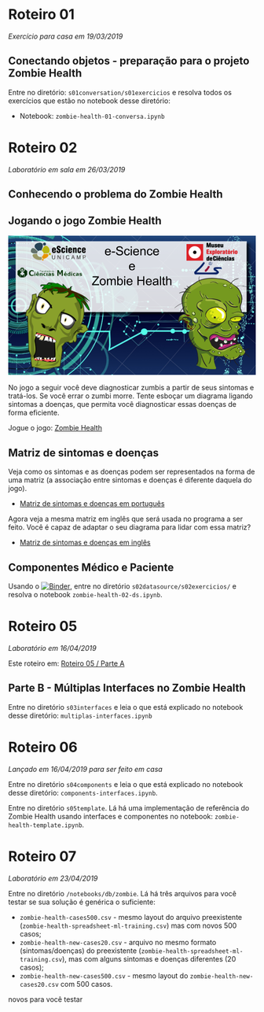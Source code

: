# Roteiro 01
*Exercício para casa em 19/03/2019*
## Conectando objetos - preparação para o projeto Zombie Health

Entre no diretório: `s01conversation/s01exercicios` e resolva todos os exercícios que estão no notebook desse diretório:
* Notebook: `zombie-health-01-conversa.ipynb`

# Roteiro 02
*Laboratório em sala em 26/03/2019*

## Conhecendo o problema do Zombie Health

## Jogando o jogo Zombie Health

![Zombie Health](s02datasource/s00recursos/zombie-health.png)

No jogo a seguir você deve diagnosticar zumbis a partir de seus sintomas e tratá-los. Se você errar o zumbi morre. Tente esboçar um diagrama ligando sintomas a doenças, que permita você diagnosticar essas doenças de forma eficiente.

Jogue o jogo: [Zombie Health](http://santanche.github.io/java2learn/notebooks/pt/c03oo-zombie/s02datasource/s01jogo/index.html)

## Matriz de sintomas e doenças

Veja como os sintomas e as doenças podem ser representados na forma de uma matriz (a associação entre sintomas e doenças é diferente daquela do jogo).

* [Matriz de sintomas e doenças em português](s02datasource/s00recursos/zombie-health-challenge-pt.pdf)

Agora veja a mesma matriz em inglês que será usada no programa a ser feito. Você é capaz de adaptar o seu diagrama para lidar com essa matriz?

* [Matriz de sintomas e doenças em inglês](s02datasource/s00recursos/zombie-health-challenge-en.pdf)

## Componentes Médico e Paciente

Usando o [![Binder](https://mybinder.org/badge_logo.svg)](https://mybinder.org/v2/gh/santanche/java2learn.git/master?urlpath=lab), entre no diretório `s02datasource/s02exercicios/` e resolva o notebook `zombie-health-02-ds.ipynb`.

# Roteiro 05
*Laboratório em 16/04/2019*

Este roteiro em: [Roteiro 05 / Parte A](https://github.com/santanche/java2learn/edit/master/notebooks/pt/c02oo/)

## Parte B - Múltiplas Interfaces no Zombie Health

Entre no diretório `s03interfaces` e leia o que está explicado no notebook desse diretório: `multiplas-interfaces.ipynb`

# Roteiro 06
*Lançado em 16/04/2019 para ser feito em casa*

Entre no diretório `s04components` e leia o que está explicado no notebook desse diretório: `components-interfaces.ipynb`.

Entre no diretório `s05template`. Lá há uma implementação de referência do Zombie Health usando interfaces e componentes no notebook: `zombie-health-template.ipynb`.

# Roteiro 07
*Laboratório em 23/04/2019*

Entre no diretório `/notebooks/db/zombie`. Lá há três arquivos para você testar se sua solução é genérica o suficiente:
* `zombie-health-cases500.csv` - mesmo layout do arquivo preexistente (`zombie-health-spreadsheet-ml-training.csv`) mas com novos 500 casos;
* `zombie-health-new-cases20.csv` - arquivo no mesmo formato (sintomas/doenças) do preexistente (`zombie-health-spreadsheet-ml-training.csv`), mas com alguns sintomas e doenças diferentes (20 casos);
* `zombie-health-new-cases500.csv` - mesmo layout do `zombie-health-new-cases20.csv` com 500 casos.

novos para você testar 
